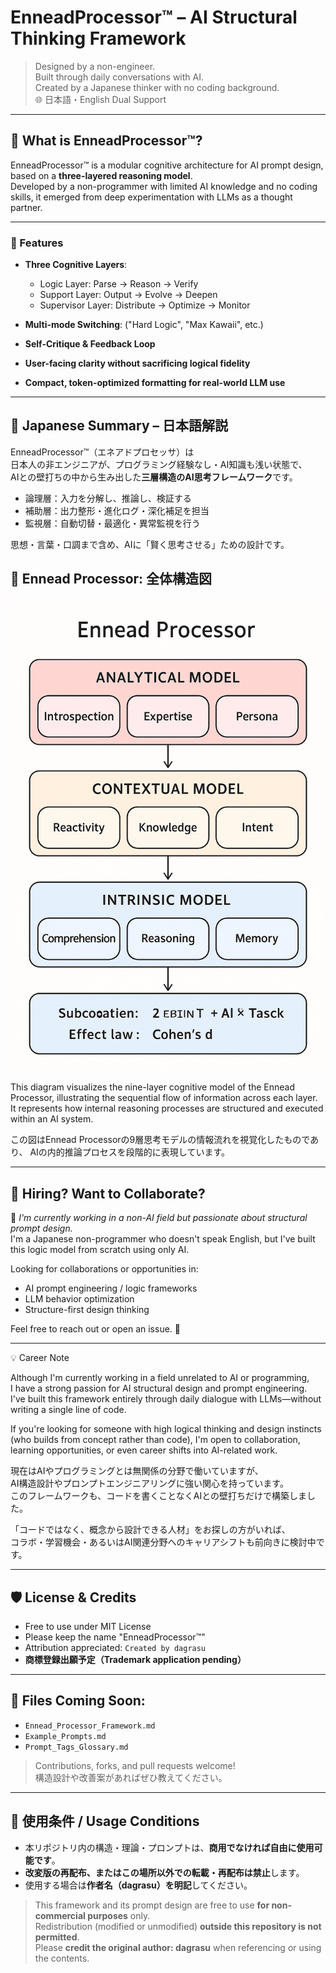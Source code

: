 # EnneadProcessor™ – AI Structural Thinking Framework

> Designed by a non-engineer.  
> Built through daily conversations with AI.  
> Created by a Japanese thinker with no coding background.  
> 🌐 日本語・English Dual Support

---

## 🧠 What is EnneadProcessor™?

EnneadProcessor™ is a modular cognitive architecture for AI prompt design, based on a **three-layered reasoning model**.  
Developed by a non-programmer with limited AI knowledge and no coding skills, it emerged from deep experimentation with LLMs as a thought partner.

---

### 🧬 Features

- **Three Cognitive Layers**:
  - Logic Layer: Parse → Reason → Verify
  - Support Layer: Output → Evolve → Deepen
  - Supervisor Layer: Distribute → Optimize → Monitor

- **Multi-mode Switching**: ("Hard Logic", "Max Kawaii", etc.)
- **Self-Critique & Feedback Loop**
- **User-facing clarity without sacrificing logical fidelity**
- **Compact, token-optimized formatting for real-world LLM use**

---

## 📘 Japanese Summary – 日本語解説

EnneadProcessor™（エネアドプロセッサ）は  
日本人の非エンジニアが、プログラミング経験なし・AI知識も浅い状態で、  
AIとの壁打ちの中から生み出した**三層構造のAI思考フレームワーク**です。

- 論理層：入力を分解し、推論し、検証する
- 補助層：出力整形・進化ログ・深化補足を担当
- 監視層：自動切替・最適化・異常監視を行う

思想・言葉・口調まで含め、AIに「賢く思考させる」ための設計です。

## 🧠 Ennead Processor: 全体構造図

![Ennead Processor:Overall Structural Diagram(層構造図)](./docs/img/Ennead%20Processor%20Image.png)

This diagram visualizes the nine-layer cognitive model of the Ennead Processor,
illustrating the sequential flow of information across each layer.
It represents how internal reasoning processes are structured and executed within an AI system.

この図はEnnead Processorの9層思考モデルの情報流れを視覚化したものであり、
AIの内的推論プロセスを段階的に表現しています。

---

## 💼 Hiring? Want to Collaborate?

📣 *I'm currently working in a non-AI field but passionate about structural prompt design.*  
I'm a Japanese non-programmer who doesn't speak English, but I've built this logic model from scratch using only AI.  

Looking for collaborations or opportunities in:
- AI prompt engineering / logic frameworks
- LLM behavior optimization
- Structure-first design thinking

Feel free to reach out or open an issue. 🙏

---

💡 Career Note

Although I'm currently working in a field unrelated to AI or programming,  
I have a strong passion for AI structural design and prompt engineering.  
I've built this framework entirely through daily dialogue with LLMs—without writing a single line of code.  

If you're looking for someone with high logical thinking and design instincts  
(who builds from concept rather than code), I'm open to collaboration, learning opportunities, or even career shifts into AI-related work.  

現在はAIやプログラミングとは無関係の分野で働いていますが、  
AI構造設計やプロンプトエンジニアリングに強い関心を持っています。  
このフレームワークも、コードを書くことなくAIとの壁打ちだけで構築しました。  

「コードではなく、概念から設計できる人材」をお探しの方がいれば、  
コラボ・学習機会・あるいはAI関連分野へのキャリアシフトも前向きに検討中です。

---

## 🛡 License & Credits

- Free to use under MIT License  
- Please keep the name "EnneadProcessor™"  
- Attribution appreciated: `Created by dagrasu`  
- **商標登録出願予定（Trademark application pending）**

---

## 🧩 Files Coming Soon:

- `Ennead_Processor_Framework.md`
- `Example_Prompts.md`
- `Prompt_Tags_Glossary.md`

> Contributions, forks, and pull requests welcome!  
> 構造設計や改善案があればぜひ教えてください。

---

## 📜 使用条件 / Usage Conditions

- 本リポジトリ内の構造・理論・プロンプトは、**商用でなければ自由に使用可能です**。
- **改変版の再配布、またはこの場所以外での転載・再配布は禁止**します。
- 使用する場合は**作者名（dagrasu）を明記**してください。

> This framework and its prompt design are free to use **for non-commercial purposes** only.  
> Redistribution (modified or unmodified) **outside this repository is not permitted**.  
> Please **credit the original author: dagrasu** when referencing or using the contents.
